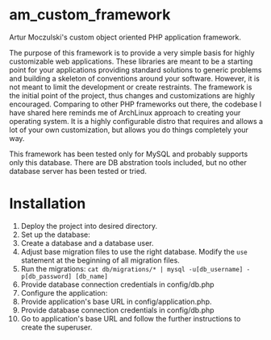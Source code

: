 am_custom_framework
===================

Artur Moczulski's custom object oriented PHP application framework.

The purpose of this framework is to provide a very simple basis for highly customizable web applications. These libraries are meant to be a starting point for your applications providing standard solutions to generic problems and building a skeleton of conventions around your software. However, it is not meant to limit the development or create restraints. The framework is the initial point of the project, thus changes and customizations are highly encouraged. Comparing to other PHP frameworks out there, the codebase I have shared here reminds me of ArchLinux approach to creating your operating system. It is a highly configurable distro that requires and allows a lot of your own customization, but allows you do things completely your way.

This framework has been tested only for MySQL and probably supports only this database. There are DB abstration tools included, but no other database server has been tested or tried.

Installation
===

1. Deploy the project into desired directory.
2. Set up the database:
  1. Create a database and a database user.
  2. Adjust base migration files to use the right database. Modify the `use` statement at the beginning of all migration files.
  3. Run the migrations: `cat db/migrations/* | mysql -u[db_username] -p[db_password] [db_name]`
  4. Provide database connection credentials in config/db.php
3. Configure the application:
  1. Provide application's base URL in config/application.php.
  2. Provide database connection credentials in config/db.php
4. Go to application's base URL and follow the further instructions to create the superuser.
